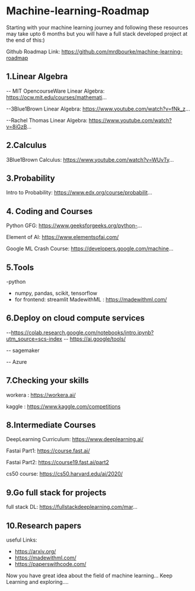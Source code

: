 # Machine-learning-Roadmap
Starting with your machine learning journey and following these resources may take upto 6 months but you will have a full stack developed project at the end of this:)

Github Roadmap Link:
https://github.com/mrdbourke/machine-learning-roadmap

## 1.Linear Algebra
-- MIT OpencourseWare Linear Algebra: https://ocw.mit.edu/courses/mathemati...

--3Blue1Brown Linear Algebra: https://www.youtube.com/watch?v=fNk_z...

--Rachel Thomas Linear Algebra: https://www.youtube.com/watch?v=8iGzB...
## 2.Calculus 
3Blue1Brown Calculus: https://www.youtube.com/watch?v=WUvTy...
## 3.Probability
Intro to Probability: https://www.edx.org/course/probabilit...
## 4. Coding and Courses
Python GFG: https://www.geeksforgeeks.org/python-...

Element of AI: https://www.elementsofai.com/

Google ML Crash Course: https://developers.google.com/machine...
## 5.Tools 
-python
- numpy, pandas, scikit, tensorflow 
- for frontend: streamlit
MadewithML : https://madewithml.com/
## 6.Deploy on cloud compute services
--https://colab.research.google.com/notebooks/intro.ipynb?utm_source=scs-index
-- https://ai.google/tools/

-- sagemaker

-- Azure
## 7.Checking your skills
workera : https://workera.ai/

kaggle : https://www.kaggle.com/competitions

## 8.Intermediate Courses
DeepLearning Curriculum: https://www.deeplearning.ai/

Fastai Part1: https://course.fast.ai/

Fastai Part2: https://course19.fast.ai/part2

cs50 course: https://cs50.harvard.edu/ai/2020/

## 9.Go full stack for projects
full stack DL: https://fullstackdeeplearning.com/mar...
## 10.Research papers 
useful Links:

 - https://arxiv.org/
 - https://madewithml.com/
 - https://paperswithcode.com/
 
Now you have great idea about the field of machine learning... Keep Learning and exploring....
